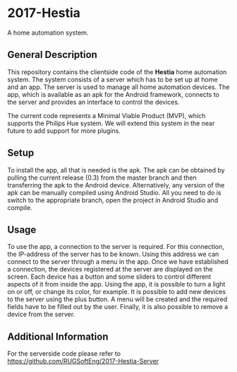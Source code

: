 # 2017-Hestia
A home automation system.

## General Description 
This repository contains the clientside code of the **Hestia** home automation system. The system consists of a server which has to be set up at home and an app.
The server is used to manage all home automation devices. The app, which is available as an apk for the Android framework,
connects to the server and provides an interface to control the devices. 

The current code represents a Minimal Viable Product (MVP), which supports the Philips Hue system. We will extend this system in the near future to add support for more plugins. 

## Setup
To install the app, all that is needed is the apk. The apk can be obtained by pulling the current release (0.3) from the master branch and then transferring the apk to the Android device. Alternatively, any version of the apk can be manually compiled using Android Studio. All you need to do is switch to the appropriate branch, open the project in Android Studio and compile. 
## Usage
To use the app, a connection to the server is required. For this connection, the IP-address of the server has to be known. Using this address we can connect to the server through a menu in the app. Once we have established a connection, the devices registered at the server are displayed on the screen. Each device has a button and some sliders to control different aspects of it from inside the app. Using the app, it is possible to turn a light on or off, or change its color, for example. It is possible to add new devices to the server using the plus button. A menu will be created and the required fields have to be filled out by the user. Finally, it is also possible to remove a device from the server.

## Additional Information
For the serverside code please refer to https://github.com/RUGSoftEng/2017-Hestia-Server
